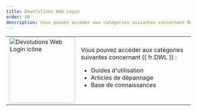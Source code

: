 ```yaml
---
title: Devolutions Web Login
order: 40
description: Vous pouvez accéder aux catégories suivantes concernant Devolutions Web Login ':' Guides d'utilisation, Articles de dépannage et Base de connaissances
---
```

<table>
	<tr>
		<td>
<img src="https://webdevolutions.blob.core.windows.net/images/projects/web-login/logos/web-login-icon-shadow.svg" width="180" alt="Devolutions Web Login icône">
		</td>
		<td>
Vous pouvez accéder aux catégories suivantes concernant {{ fr.DWL }} : 
<ul>
  <li>Guides d'utilisation</li>
  <li>Articles de dépannage</li>
  <li>Base de connaissances</li>
</ul> 
		</td>
	</tr>
</table>
